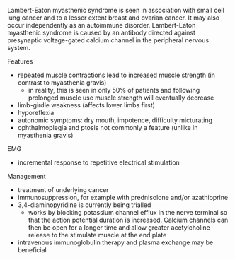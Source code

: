 Lambert\-Eaton myasthenic syndrome is seen in association with small cell lung cancer and to a lesser extent breast and ovarian cancer. It may also occur independently as an autoimmune disorder. Lambert\-Eaton myasthenic syndrome is caused by an antibody directed against presynaptic voltage\-gated calcium channel  in the peripheral nervous system.  
  
Features  
* repeated muscle contractions lead to increased muscle strength (in contrast to myasthenia gravis)
	+ in reality, this is seen in only 50% of patients and following prolonged muscle use muscle strength will eventually decrease
* limb\-girdle weakness (affects lower limbs first)
* hyporeflexia
* autonomic symptoms: dry mouth, impotence, difficulty micturating
* ophthalmoplegia and ptosis not commonly a feature (unlike in myasthenia gravis)

  
EMG  
* incremental response to repetitive electrical stimulation

  
Management  
* treatment of underlying cancer
* immunosuppression, for example with prednisolone and/or azathioprine
* 3,4\-diaminopyridine is currently being trialled
	+ works by blocking potassium channel efflux in the nerve terminal so that the action potential duration is increased. Calcium channels can then be open for a longer time and allow greater acetylcholine release to the stimulate muscle at the end plate
* intravenous immunoglobulin therapy and plasma exchange may be beneficial
